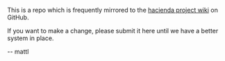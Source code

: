 This is a repo which is frequently mirrored to the [hacienda project wiki](https://github.com/foocorp/hacienda/wiki) on GitHub.

If you want to make a change, please submit it here until we have a better system in place.

-- mattl
